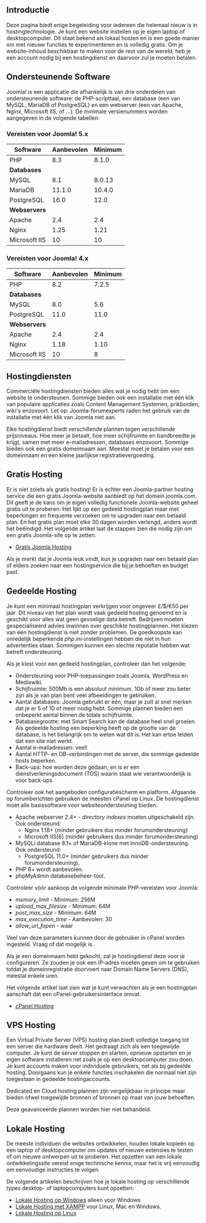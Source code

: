 <!-- Filename: J4.x:Hosting_Setup / Display title: Hosting Setup -->

## Introductie

Deze pagina biedt enige begeleiding voor iedereen die helemaal nieuw is in hostingtechnologie. Je kunt een website instellen op je eigen laptop of desktopcomputer. Dit staat bekend als lokaal hosten en is een goede manier om met nieuwe functies te experimenteren en is volledig gratis. Om je website-inhoud beschikbaar te maken voor de rest van de wereld, heb je een account nodig bij een hostingdienst en daarvoor zul je moeten betalen.

## Ondersteunende Software

Joomla! is een applicatie die afhankelijk is van drie onderdelen van ondersteunende software: de PHP-scripttaal, een database (een van MySQL, MariaDB of PostgreSQL) en een webserver (een van Apache, Nginx, Microsoft IIS, of ...). De minimale versienummers worden aangegeven in de volgende tabellen:

### Vereisten voor Joomla! 5.x

| Software           | Aanbevolen      | Minimum     |
|--------------------|-----------------|-------------|
| PHP                | 8.3             | 8.1.0       |
| **Databases**      |                 |             |
| MySQL              | 8.1             | 8.0.13      |
| MariaDB            | 11.1.0          | 10.4.0      |
| PostgreSQL         | 16.0            | 12.0        |
| **Webservers**     |                 |             |
| Apache             | 2.4             | 2.4         |
| Nginx              | 1.25            | 1.21        |
| Microsoft IIS      | 10              | 10          |

### Vereisten voor Joomla! 4.x

| Software           | Aanbevolen      | Minimum     |
|--------------------|-----------------|-------------|
| PHP                | 8.2             | 7.2.5       |
| **Databases**      |                 |             |
| MySQL              | 8.0             | 5.6         |
| PostgreSQL         | 11.0            | 11.0        |
| **Webservers**     |                 |             |
| Apache             | 2.4             | 2.4         |
| Nginx              | 1.18            | 1.10        |
| Microsoft IIS      | 10              | 8           |

## Hostingdiensten

Commerciële hostingdiensten bieden alles wat je nodig hebt om een website te ondersteunen. Sommige bieden ook een installatie met één klik van populaire applicaties zoals Content Management Systemen, prikborden, wiki's enzovoort. Let op: Joomla-forumexperts raden het gebruik van de installatie met één klik van Joomla niet aan.

Elke hostingdienst biedt verschillende plannen tegen verschillende prijsniveaus. Hoe meer je betaalt, hoe meer schijfruimte en bandbreedte je krijgt, samen met meer e-mailadressen, databases enzovoort. Sommige bieden ook een gratis domeinnaam aan. Meestal moet je betalen voor een domeinnaam en een kleine jaarlijkse registratievergoeding.

## Gratis Hosting

Er is niet zoiets als gratis hosting! Er is echter een Joomla-partner hosting service die een gratis Joomla-website aanbiedt op het domein joomla.com. Dit geeft je de kans om je eigen volledig functionele Joomla-website geheel gratis uit te proberen. Het lijkt op een gedeeld hostingplan maar met beperkingen en frequente verzoeken om te upgraden naar een betaald plan. En het gratis plan moet elke 30 dagen worden verlengd, anders wordt het beëindigd. Het volgende artikel laat de stappen zien die nodig zijn om een gratis Joomla-site op te zetten.

* [Gratis Joomla Hosting](jdocmanual?article=user/hosting/free-hosting)

Als je merkt dat je Joomla leuk vindt, kun je upgraden naar een betaald plan of elders zoeken naar een hostingservice die bij je behoeften en budget past.

## Gedeelde Hosting

Je kunt een minimaal hostingplan verkrijgen voor ongeveer £/$/€50 per jaar. Dit niveau van het plan wordt vaak gedeeld hosting genoemd en is geschikt voor alles wat geen gevoelige data betreft. Bedrijven moeten gespecialiseerd advies inwinnen over geschikte hostingplannen. Het kiezen van een hostingdienst is niet zonder problemen. De goedkoopste kan onredelijk beperkende *php.ini*-instellingen hebben die niet in hun advertenties staan. Sommigen kunnen een slechte reputatie hebben wat betreft ondersteuning.

Als je kiest voor een gedeeld hostingplan, controleer dan het volgende:

- Ondersteuning voor PHP-toepassingen zoals Joomla, WordPress en Mediawiki.
- Schijfruimte: 500Mb is een absoluut minimum. 1Gb of meer zou beter zijn als je van plan bent veel afbeeldingen te gebruiken.
- Aantal databases: Joomla gebruikt er één, maar je zult al snel merken dat je er 5 of 10 of meer nodig hebt. Sommige plannen bieden een onbeperkt aantal binnen de totale schijfruimte.
- Databasegrootte: met Smart Search kan de database heel snel groeien. Als gedeelde hosting een beperking heeft op de grootte van de database, is het belangrijk om te weten wat dit is. Het kan ertoe leiden dat een site niet werkt.
- Aantal e-mailadressen: veel!
- Aantal HTTP- en DB-verbindingen met de server, die sommige gedeelde hosts beperken.
- Back-ups: hoe worden deze gedaan, en is er een dienstverleningsdocument (TOS) waarin staat wie verantwoordelijk is voor back-ups.

Controleer ook het aangeboden configuratiescherm en platform. Afgaande op forumberichten gebruiken de meesten cPanel op Linux. De hostingdienst moet alle basissoftware voor websiteondersteuning bieden:

- Apache webserver 2.4+ - *directory indexes* moeten uitgeschakeld zijn. Ook ondersteund:
  - Nginx 1.18+ (minder gebruikers dus minder forumondersteuning)
  - Microsoft IIS\[6\] (minder gebruikers dus minder forumondersteuning)
- MySQLi database 8.1+ of MariaDB-klone met InnoDB-ondersteuning. Ook ondersteund:
  - PostgreSQL 11.0+ (minder gebruikers dus minder forumondersteuning).
- PHP 8+ wordt aanbevolen.
- phpMyAdmin databasebeheer-tool.

Controleer vóór aankoop de volgende minimale PHP-vereisten voor Joomla:

- *memory_limit* - Minimum: 256M
- *upload_max_filesize* - Minimum: 64M
- *post_max_size* - Minimum: 64M
- *max_execution_time* - Aanbevolen: 30
- *allow_url_fopen* - waar

Veel van deze parameters kunnen door de gebruiker in cPanel worden ingesteld. Vraag of dat mogelijk is.

Als je een domeinnaam hebt gekocht, zal je hostingdienst deze voor je configureren. Ze zouden je ook een IP-adres moeten geven om te gebruiken totdat je domeinregistratie doorvoert naar Domain Name Servers (DNS), meestal enkele uren.

Het volgende artikel laat zien wat je kunt verwachten als je een hostingplan aanschaft dat een cPanel-gebruikersinterface omvat.

* [cPanel Hosting](jdocmanual?article=user/hosting/cpanel-hosting)

## VPS Hosting

Een Virtual Private Server (VPS) hosting plan biedt volledige toegang tot een server die hardware deelt. Het gedraagt zich als een toegewijde computer. Je kunt de server stoppen en starten, opnieuw opstarten en je eigen software installeren net zoals je op een desktopcomputer zou doen. Je kunt accounts maken voor individuele gebruikers, net als bij gedeelde hosting. Doorgaans kun je enkele functies inschakelen die normaal niet zijn toegestaan in gedeelde hostingaccounts.

Dedicated en Cloud hosting plannen zijn vergelijkbaar in principe maar bieden ofwel toegewijde bronnen of bronnen op maat van jouw behoeften.

Deze geavanceerde plannen worden hier niet behandeld.

## Lokale Hosting

De meeste individuen die websites ontwikkelen, houden lokale kopieën op een laptop of desktopcomputer om updates of nieuwe extensies te testen of om nieuwe ontwerpen uit te proberen. Het opzetten van een lokale ontwikkelingssite vereist enige technische kennis, maar het is vrij eenvoudig om eenvoudige instructies te volgen.

De volgende artikelen beschrijven hoe je lokale hosting op verschillende types desktop- of laptopcomputers kunt opzetten:

* [Lokale Hosting op Windows](jdocmanual?article=user/hosting/local-hosting-on-windows) alleen voor Windows
* [Lokale Hosting met XAMPP](jdocmanual?article=user/hosting/local-hosting-with-xampp) voor Linux, Mac en Windows.
* [Lokale Hosting op Linux](jdocmanual?article=user/hosting/local-hosting-on-linux) 

